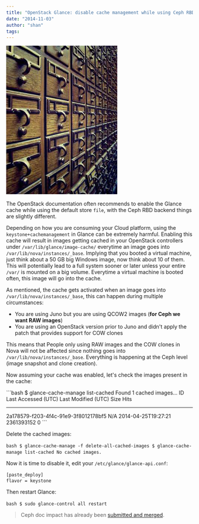 ```yaml
---
title: "OpenStack Glance: disable cache management while using Ceph RBD"
date: "2014-11-03"
author: "shan"
tags: 
---
```


![](images/glance-rbd-disable-cache.jpg "OpenStack Glance: disable cache management while using Ceph RBD")

The OpenStack documentation often recommends to enable the Glance cache while using the default store `file`, with the Ceph RBD backend things are slightly different.

Depending on how you are consuming your Cloud platform, using the `keystone+cachemanagement` in Glance can be extremely harmful. Enabling this cache will result in images getting cached in your OpenStack controllers under `/var/lib/glance/image-cache/` everytime an image goes into `/var/lib/nova/instances/_base`. Implying that you booted a virtual machine, just think about a 50 GB big Windows image, now think about 10 of them. This will potentially lead to a full system sooner or later unless your entire `/var/` is mounted on a big volume. Everytime a virtual machine is booted often, this image will go into the cache.

As mentioned, the cache gets activated when an image goes into `/var/lib/nova/instances/_base`, this can happen during multiple circumstances:

- You are using Juno but you are using QCOW2 images (**for Ceph we want RAW images**)
- You are using an OpenStack version prior to Juno and didn't apply the patch that provides support for COW clones

This means that People only using RAW images and the COW clones in Nova will not be affected since nothing goes into `/var/lib/nova/instances/_base`. Everything is happening at the Ceph level (image snapshot and clone creation).

Now assuming your cache was enabled, let's check the images present in the cache:

\`\`\`bash $ glance-cache-manage list-cached Found 1 cached images... ID Last Accessed (UTC) Last Modified (UTC) Size Hits

* * *

2a178579-f203-4f4c-91e9-3f8012178bf5 N/A 2014-04-25T19:27:21 2361393152 0 \`\`\`

Delete the cached images:

`bash $ glance-cache-manage -f delete-all-cached-images $ glance-cache-manage list-cached No cached images.`

Now it is time to disable it, edit your `/etc/glance/glance-api.conf`:

```
[paste_deploy]
flavor = keystone
```

Then restart Glance:

`bash $ sudo glance-control all restart`

  

> Ceph doc impact has already been [submitted and merged](https://github.com/ceph/ceph/pull/2835).
